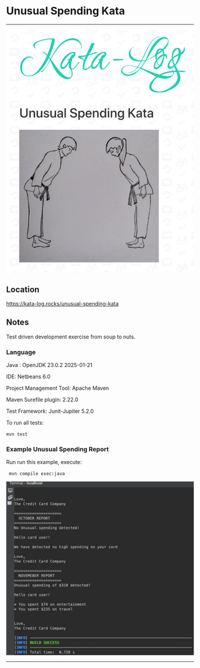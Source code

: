 # Unusual Spending Kata
------
![](https://github.com/TitusQuinctiusFlamininus/Code-Automation-Examples/blob/main/unusual-spending-kata/unusual-spending.png)


## Location 
https://kata-log.rocks/unusual-spending-kata


## Notes
Test driven development exercise from soup to nuts.

### Language
Java : OpenJDK 23.0.2 2025-01-21

IDE: Netbeans 6.0

Project Management Tool: Apache Maven

Maven Surefile plugin: 2.22.0

Test Framework: Junit-Jupiter 5.2.0

To run all tests: 
```
mvn test
```

### Example Unusual Spending Report
Run run this example, execute: 
```
 mvn compile exec:java
```

![](https://github.com/TitusQuinctiusFlamininus/Code-Automation-Examples/blob/main/unusual-spending-kata/results.png)

------
